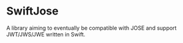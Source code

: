# SwiftJose
A library aiming to eventually be compatible with JOSE and support JWT/JWS/JWE written in Swift.
